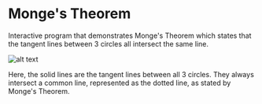 # Monge's Theorem
Interactive program that demonstrates Monge's Theorem which states that the tangent lines between 3 circles all intersect the same line.

![alt text](http://mathworld.wolfram.com/images/eps-gif/MongesTheorem_1000.gif "Monge's Theorem visual")

Here, the solid lines are the tangent lines between all 3 circles. They always intersect a common line, represented as the dotted line, as stated by Monge's Theorem.
